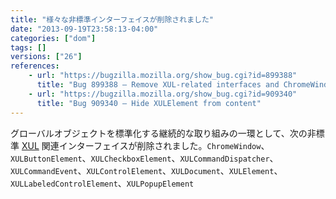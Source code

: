 ```yaml
---
title: "様々な非標準インターフェイスが削除されました"
date: "2013-09-19T23:58:13-04:00"
categories: ["dom"]
tags: []
versions: ["26"]
references:
    - url: "https://bugzilla.mozilla.org/show_bug.cgi?id=899388"
      title: "Bug 899388 – Remove XUL-related interfaces and ChromeWindow from content"
    - url: "https://bugzilla.mozilla.org/show_bug.cgi?id=909340"
      title: "Bug 909340 – Hide XULElement from content"
---
```

グローバルオブジェクトを標準化する継続的な取り組みの一環として、次の非標準 [XUL](https://developer.mozilla.org/docs/XUL) 関連インターフェイスが削除されました。`ChromeWindow`、`XULButtonElement`、`XULCheckboxElement`、`XULCommandDispatcher`、`XULCommandEvent`、`XULControlElement`、`XULDocument`、`XULElement`、`XULLabeledControlElement`、`XULPopupElement`
